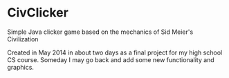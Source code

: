 # CivClicker
Simple Java clicker game based on the mechanics of Sid Meier's Civilization

Created in May 2014 in about two days as a final project for my high school CS course. Someday I may go back and add some new functionality and graphics. 
